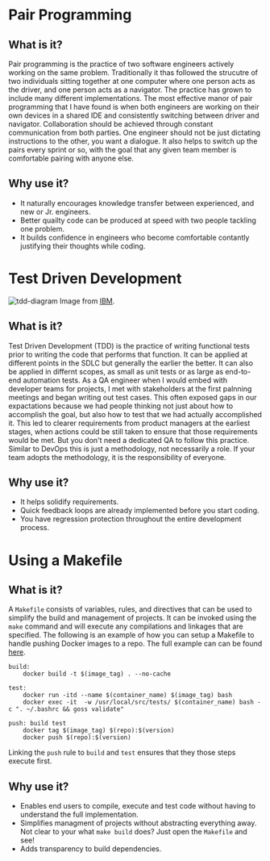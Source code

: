 # Pair Programming

## What is it?
Pair programming is the practice of two software engineers actively working on the same problem. Traditionally it thas followed the strucutre of two individuals sitting together at one computer where one person acts as the driver, and one person acts as a navigator. The practice has grown to include many different implementations. The most effective manor of pair programming that I have found is when both engineers are working on their own devices in a shared IDE and consistently switching between driver and navigator. Collaboration should be achieved through constant communication from both parties. One engineer should not be just dictating instructions to the other, you want a dialogue. It also helps to switch up the pairs every sprint or so, with the goal that any given team member is comfortable pairing with anyone else.

## Why use it?
 - It naturally encourages knowledge transfer between experienced, and new or Jr. engineers.
 - Better quailty code can be produced at speed with two people tackling one problem.
 - It builds confidence in engineers who become comfortable contantly justifying their thoughts while coding.

# Test Driven Development
![tdd-diagram](/projects/practices/ibm-tdd-diagram.png?raw=true)
Image from [IBM](https://developer.ibm.com/articles/5-steps-of-test-driven-development/).

## What is it?
Test Driven Development (TDD) is the practice of writing functional tests prior to writing the code that performs that function. It can be applied at different points in the SDLC but generally the earlier the better. It can also be applied in differnt scopes, as small as unit tests or as large as end-to-end automation tests. As a QA engineer when I would embed with developer teams for projects, I met with stakeholders at the first palnning meetings and began writing out test cases. This often exposed gaps in our expactations because we had people thinking not just about how to accomplish the goal, but also how to test that we had actually accomplished it. This led to clearer requirements from product managers at the earliest stages, when actions could be still taken to ensure that those requirements would be met. But you don't need a dedicated QA to follow this practice. Similar to DevOps this is just a methodology, not necessarily a role. If your team adopts the methodology, it is the responsibility of everyone.

## Why use it?
  - It helps solidify requirements.
  - Quick feedback loops are already implemented before you start coding.
  - You have regression protection throughout the entire development process.

# Using a Makefile

## What is it?
A `Makefile` consists of variables, rules, and directives that can be used to simplify the build and management of projects. It can be invoked using the `make` command and will execute any compilations and linkages that are specified. The following is an example of how you can setup a Makefile to handle pushing Docker images to a repo. The full example can can be found [here](https://github.com/kspeer825/portfolio/tree/main/projects/docker/docker-python/Makefile).

```
build:
	docker build -t $(image_tag) . --no-cache

test:
	docker run -itd --name $(container_name) $(image_tag) bash
	docker exec -it  -w /usr/local/src/tests/ $(container_name) bash -c ". ~/.bashrc && goss validate"

push: build test
	docker tag $(image_tag) $(repo):$(version)
	docker push $(repo):$(version)
```

Linking the `push` rule to `build` and `test` ensures that they those steps execute first.

## Why use it?
  - Enables end users to compile, execute and test code without having to understand the full implementation.
  - Simplifies managment of projects without abstracting everything away. Not clear to your what `make build` does? Just open the `Makefile` and see!
  - Adds transparency to build  dependencies.